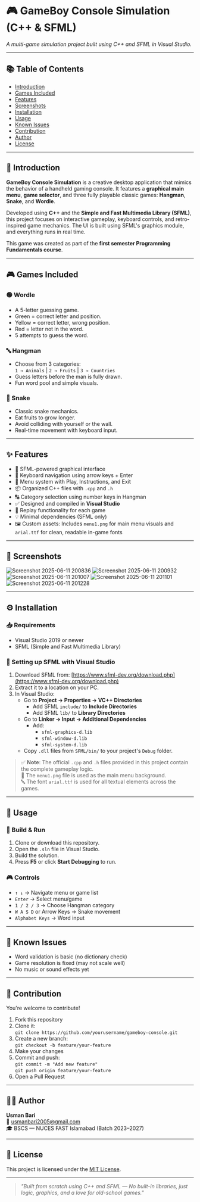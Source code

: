 # 🎮 GameBoy Console Simulation (C++ & SFML)

*A multi-game simulation project built using C++ and SFML in Visual Studio.*

---

## 📚 Table of Contents

- [Introduction](#introduction)
- [Games Included](#games-included)
- [Features](#features)
- [Screenshots](#screenshots)
- [Installation](#installation)
- [Usage](#usage)
- [Known Issues](#known-issues)
- [Contribution](#contribution)
- [Author](#author)
- [License](#license)

---

## 📘 Introduction

**GameBoy Console Simulation** is a creative desktop application that mimics the behavior of a handheld gaming console. It features a **graphical main menu**, **game selector**, and three fully playable classic games: **Hangman**, **Snake**, and **Wordle**.

Developed using **C++** and the **Simple and Fast Multimedia Library (SFML)**, this project focuses on interactive gameplay, keyboard controls, and retro-inspired game mechanics. The UI is built using SFML's graphics module, and everything runs in real time.

This game was created as part of the **first semester Programming Fundamentals course**.

---

## 🎮 Games Included

### 🟢 Wordle
- A 5-letter guessing game.
- Green = correct letter and position.
- Yellow = correct letter, wrong position.
- Red = letter not in the word.
- 5 attempts to guess the word.

### 🔤 Hangman
- Choose from 3 categories:  
  `1 → Animals` | `2 → Fruits` | `3 → Countries`
- Guess letters before the man is fully drawn.
- Fun word pool and simple visuals.

### 🐍 Snake
- Classic snake mechanics.
- Eat fruits to grow longer.
- Avoid colliding with yourself or the wall.
- Real-time movement with keyboard input.

---

## ✨ Features

- 🎨 SFML-powered graphical interface
- 🎹 Keyboard navigation using arrow keys + Enter
- 📜 Menu system with Play, Instructions, and Exit
- 📦 Organized C++ files with `.cpp` and `.h`
- 🔠 Category selection using number keys in Hangman
- ✅ Designed and compiled in **Visual Studio**
- 🔁 Replay functionality for each game
- 💡 Minimal dependencies (SFML only)
- 🖼️ Custom assets: Includes `menu1.png` for main menu visuals and `arial.ttf` for clean, readable in-game fonts

---

## 📸 Screenshots

![Screenshot 2025-06-11 200836](https://github.com/user-attachments/assets/842af1f2-b67f-47b3-9e60-e71f477a7c64)
![Screenshot 2025-06-11 200932](https://github.com/user-attachments/assets/37adfb14-1e36-4fa4-8f3d-dd918d537341)
![Screenshot 2025-06-11 201007](https://github.com/user-attachments/assets/c1ed907b-dffd-4d6c-bb8e-3565b22568a0)
![Screenshot 2025-06-11 201101](https://github.com/user-attachments/assets/0bdc0cce-4ad5-466e-86a8-67e02a2e58ee)
![Screenshot 2025-06-11 201228](https://github.com/user-attachments/assets/01370ac8-c5eb-48de-8ca1-38bcde6e401a)

---

## ⚙️ Installation

### 📥 Requirements

- Visual Studio 2019 or newer
- SFML (Simple and Fast Multimedia Library)

### 🔧 Setting up SFML with Visual Studio

1. Download SFML from: [https://www.sfml-dev.org/download.php](https://www.sfml-dev.org/download.php)
2. Extract it to a location on your PC.
3. In Visual Studio:
   - Go to **Project → Properties → VC++ Directories**
     - Add SFML `include/` to **Include Directories**
     - Add SFML `lib/` to **Library Directories**
   - Go to **Linker → Input → Additional Dependencies**
     - Add:
       - `sfml-graphics-d.lib`
       - `sfml-window-d.lib`
       - `sfml-system-d.lib`
   - Copy `.dll` files from `SFML/bin/` to your project's `Debug` folder.

> ✅ **Note**: The official `.cpp` and `.h` files provided in this project contain the complete gameplay logic.  
> 🎨 The `menu1.png` file is used as the main menu background.  
> 🔤 The font `arial.ttf` is used for all textual elements across the games.

---

## 🚀 Usage

### 🔁 Build & Run

1. Clone or download this repository.
2. Open the `.sln` file in Visual Studio.
3. Build the solution.
4. Press **F5** or click **Start Debugging** to run.

### 🎮 Controls

- `↑ ↓` → Navigate menu or game list
- `Enter` → Select menu/game
- `1 / 2 / 3` → Choose Hangman category
- `W A S D` or Arrow Keys → Snake movement
- `Alphabet Keys` → Word input

---

## 🐞 Known Issues

- Word validation is basic (no dictionary check)
- Game resolution is fixed (may not scale well)
- No music or sound effects yet

---

## 🤝 Contribution

You're welcome to contribute!

1. Fork this repository
2. Clone it:  
   `git clone https://github.com/yourusername/gameboy-console.git`
3. Create a new branch:  
   `git checkout -b feature/your-feature`
4. Make your changes
5. Commit and push:  
   `git commit -m "Add new feature"`  
   `git push origin feature/your-feature`
6. Open a Pull Request

---

## 👨‍💻 Author

**Usman Bari**  
📧 usmanbari2005@gmail.com  
🎓 BSCS — NUCES FAST Islamabad (Batch 2023–2027)

---

## 🪪 License

This project is licensed under the [MIT License](LICENSE).

---

> _"Built from scratch using C++ and SFML — No built-in libraries, just logic, graphics, and a love for old-school games."_
